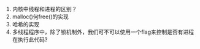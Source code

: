 1. 内核中线程和进程的区别？  
2. malloc()何free()的实现  
3. 哈希的实现  
4. 多线程程序中，除了锁机制外，我们可不可以使用一个flag来控制是否有进程在执行此代码?  


